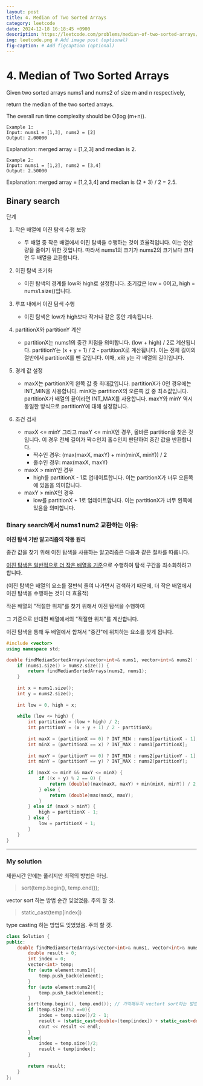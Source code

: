 ```yaml
---
layout: post
title: 4. Median of Two Sorted Arrays
category: leetcode
date: 2024-12-18 16:18:45 +0900
description: https://leetcode.com/problems/median-of-two-sorted-arrays/description/
img: leetcode.png # Add image post (optional)
fig-caption: # Add figcaption (optional)
---
```


            
# 4. Median of Two Sorted Arrays

Given two sorted arrays nums1 and nums2 of size m and n respectively, 

return the median of the two sorted arrays.

The overall run time complexity should be O(log (m+n)).


    Example 1:
    Input: nums1 = [1,3], nums2 = [2]
    Output: 2.00000

Explanation: merged array = [1,2,3] and median is 2.

    Example 2:
    Input: nums1 = [1,2], nums2 = [3,4]
    Output: 2.50000

Explanation: merged array = [1,2,3,4] and median is (2 + 3) / 2 = 2.5.



## Binary search

단계

1. 작은 배열에 이진 탐색 수행 보장 
   - 두 배열 중 작은 배열에서 이진 탐색을 수행하는 것이 효율적입니다. 이는 연산량을 줄이기 위한 것입니다. 따라서 nums1의 크기가 nums2의 크기보다 크다면 두 배열을 교환합니다.

2. 이진 탐색 초기화
   - 이진 탐색의 경계를 low와 high로 설정합니다. 초기값은 low = 0이고, high = nums1.size()입니다.

3. 루프 내에서 이진 탐색 수행
   - 이진 탐색은 low가 high보다 작거나 같은 동안 계속됩니다.

4. partitionX와 partitionY 계산
   - partitionX는 nums1의 중간 지점을 의미합니다. (low + high) / 2로 계산됩니다.
partitionY는 (x + y + 1) / 2 - partitionX로 계산됩니다. 이는 전체 길이의 절반에서 partitionX를 뺀 값입니다. 이때, x와 y는 각 배열의 길이입니다.

5. 경계 값 설정
   - maxX는 partitionX의 왼쪽 값 중 최대값입니다. partitionX가 0인 경우에는 INT_MIN을 사용합니다. minX는 partitionX의 오른쪽 값 중 최소값입니다. partitionX가 배열의 끝이라면 INT_MAX를 사용합니다. maxY와 minY 역시 동일한 방식으로 partitionY에 대해 설정합니다.

6. 조건 검사
   - maxX <= minY 그리고 maxY <= minX인 경우, 올바른 partition을 찾은 것입니다. 이 경우 전체 길이가 짝수인지 홀수인지 판단하여 중간 값을 반환합니다.
     - 짝수인 경우: (max(maxX, maxY) + min(minX, minY)) / 2
     - 홀수인 경우: max(maxX, maxY)
   - maxX > minY인 경우
     - high를 partitionX - 1로 업데이트합니다. 이는 partitionX가 너무 오른쪽에 있음을 의미합니다.
   - maxY > minX인 경우
     - low를 partitionX + 1로 업데이트합니다. 이는 partitionX가 너무 왼쪽에 있음을 의미합니다.


### Binary search에서 nums1 num2 교환하는 이유:

**이진 탐색 기반 알고리즘의 작동 원리**

중간 값을 찾기 위해 이진 탐색을 사용하는 알고리즘은 다음과 같은 절차를 따릅니다.

<u>이진 탐색은 일반적으로 더 작은 배열을 기준</u>으로 수행하여 탐색 구간을 최소화하려고 합니다.

(이진 탐색은 배열의 요소를 절반씩 줄여 나가면서 검색하기 때문에, 더 작은 배열에서 이진 탐색을 수행하는 것이 더 효율적)

작은 배열의 "적절한 위치"를 찾기 위해서 이진 탐색을 수행하여 

그 기준으로 반대편 배열에서의 "적절한 위치"를 계산합니다.

이진 탐색을 통해 두 배열에서 합쳐서 "중간"에 위치하는 요소를 찾게 됩니다.


```cpp
#include <vector>
using namespace std;

double findMedianSortedArrays(vector<int>& nums1, vector<int>& nums2) {
    if (nums1.size() > nums2.size()) {
        return findMedianSortedArrays(nums2, nums1);
    }
    
    int x = nums1.size();
    int y = nums2.size();
    
    int low = 0, high = x;
    
    while (low <= high) {
        int partitionX = (low + high) / 2;
        int partitionY = (x + y + 1) / 2 - partitionX;
        
        int maxX = (partitionX == 0) ? INT_MIN : nums1[partitionX - 1];
        int minX = (partitionX == x) ? INT_MAX : nums1[partitionX];
        
        int maxY = (partitionY == 0) ? INT_MIN : nums2[partitionY - 1];
        int minY = (partitionY == y) ? INT_MAX : nums2[partitionY];
        
        if (maxX <= minY && maxY <= minX) {
            if ((x + y) % 2 == 0) {
                return (double)(max(maxX, maxY) + min(minX, minY)) / 2;
            } else {
                return (double)max(maxX, maxY);
            }
        } else if (maxX > minY) {
            high = partitionX - 1;
        } else {
            low = partitionX + 1;
        }
    }
}
```


---

### My solution

제한시간 안에는 풀리지만 최적의 방법은 아님.

> sort(temp.begin(), temp.end());

vector sort 하는 방법 순간 잊었었음. 주의 할 것.

> static_cast<double>(temp[index])

type casting 하는 방법도 잊었었음. 주의 할 것.

```cpp
class Solution {
public:
    double findMedianSortedArrays(vector<int>& nums1, vector<int>& nums2) {
        double result = 0;
        int index = 0;
        vector<int> temp;
        for (auto element:nums1){
            temp.push_back(element);
        }
        for (auto element:nums2){
            temp.push_back(element);
        }
        sort(temp.begin(), temp.end()); // 기억해두자 vectort sort하는 방법 까먹었음
        if (temp.size()%2 ==0){
            index = temp.size()/2 - 1;
            result = (static_cast<double>(temp[index]) + static_cast<double>(temp[index+1]))/2 ; //이걸까먹음static_cast<double>;
            cout << result << endl;
        } 
        else{
            index = temp.size()/2;
            result = temp[index];
        }
        
        return result;
    }
};
```
